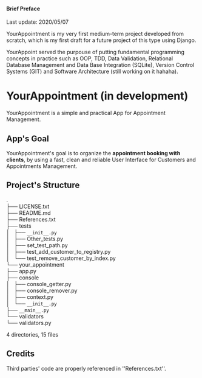 #### Brief Preface
Last update: 2020/05/07  

YourAppointment is my very first medium-term project developed from scratch, which is my first draft for a future project of this type using Django.  
  
YourAppoint served the purpouse of putting fundamental programming concepts in practice such as OOP, TDD, Data Validation, Relational Database Management and Data Base Integration (SQLite), Version Control Systems (GIT) and Software Architecture (still working on it hahaha).


# YourAppointment (in development)
YourAppointment is a simple and practical App for Appointment Management.
      
   
## App's Goal
YourAppointment's goal is to organize the **appointment booking with clients**, by using a fast, clean and reliable User Interface for Customers and Appointments Management.
 
     
## Project's Structure  
  
.  
├── LICENSE.txt  
├── README.md  
├── References.txt  
├── tests  
│   ├── ``__init__.py``  
│   ├── Other_tests.py  
│   ├── set_test_path.py  
│   ├── test_add_customer_to_registry.py  
│   └── test_remove_customer_by_index.py  
└── your_appointment  
    ├── app.py  
    ├── console  
    │   ├── console_getter.py  
    │   ├── console_remover.py  
    │   ├── context.py  
    │   └── ``__init__.py``  
    ├── ``__main__.py``  
    └── validators  
        └── validators.py  

4 directories, 15 files

   
       
## Credits
Third parties' code are properly referenced in ''References.txt''.
